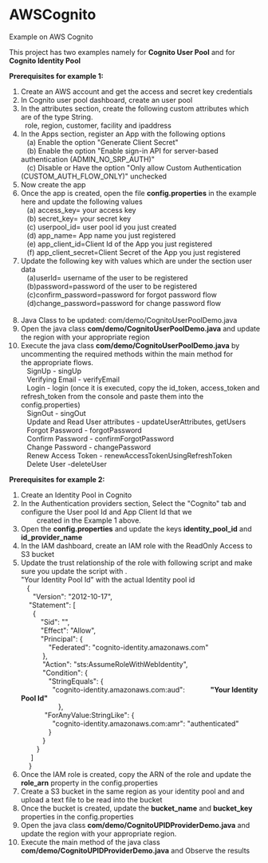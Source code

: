 # AWSCognito
Example on AWS Cognito

This project has two examples namely for <b>Cognito User Pool</b> and for <b>Cognito Identity Pool</b>

<b>Prerequisites for example 1:</b> <br/>
1. Create an AWS account and get the access and secret key credentials <br/>
2. In Cognito user pool dashboard, create an user pool <br/>
3. In the attributes section, create the following custom attributes which are of the type String. <br/>
   role, region, customer, facility and ipaddress <br/>
4. In the Apps section, register an App with the following options <br/>
    (a) Enable the option "Generate Client Secret" <br/>
    (b) Enable the option "Enable sign-in API for server-based authentication (ADMIN_NO_SRP_AUTH)" <br/>
    (c) Disable or Have the option "Only allow Custom Authentication (CUSTOM_AUTH_FLOW_ONLY)" unchecked <br/>
5. Now create the app <br/>
6. Once the app is created, open the file <b>config.properties</b> in the example here and update the following values <br/>
    (a) access_key= your access key <br/>
    (b) secret_key= your secret key <br/>
    (c) userpool_id= user pool id you just created <br/>
    (d) app_name= App name you just registered <br/>
    (e) app_client_id=Client Id of the App you just registered  <br/>
    (f) app_client_secret=Client Secret of the App you just registered <br/>
7. Update the following key with values which are under the section user data  <br/>
    (a)userId= username of the user to be registered <br/>
    (b)password=password of the user to be registered <br/>
    (c)confirm_password=password for forgot password flow <br/>
    (d)change_password=password for change password flow <br/>
  
8. Java Class to be updated: com/demo/CognitoUserPoolDemo.java <br/>
9. Open the java class <b>com/demo/CognitoUserPoolDemo.java</b> and update the region with your appropriate region <br/>
10. Execute the java class <b>com/demo/CognitoUserPoolDemo.java</b> by uncommenting the required methods within the main method for<br/>
    the appropriate flows. <br/>
    SignUp - singUp <br/>
    Verifying Email - verifyEmail <br/>
    Login - login (once it is executed, copy the id_token, access_token and refresh_token from the console and paste them into the<br/>             config.properties) <br/>
    SignOut - singOut <br/>
    Update and Read User attributes - updateUserAttributes, getUsers <br/>
    Forgot Password - forgotPassword <br/>
    Confirm Password - confirmForgotPassword <br/>
    Change Password - changePassword <br/>
    Renew Access Token - renewAccessTokenUsingRefreshToken <br/>
    Delete User -deleteUser <br/>
 
 <b>Prerequisites for example 2:</b> <br/>
 1. Create an Identity Pool in Cognito <br/>
 2. In the Authentication providers section, Select the "Cognito" tab and configure the User pool Id and App Client Id that we <br/>         created  in the Example 1 above.<br/>
 3. Open the <b>config.properties</b> and update the keys <b>identity_pool_id</b> and <b>id_provider_name</b><br/>
 4. In the IAM dashboard, create an IAM role with the ReadOnly Access to S3 bucket<br/>
 5. Update the trust relationship of the role with following script and make sure you update the script with .<br/>
    "Your Identity Pool Id" with the actual Identity pool id <br/>
    {<br/>  
     "Version": "2012-10-17",  <br/>
     "Statement": [    <br/>
       {      <br/>
           "Sid": "",      <br/>
           "Effect": "Allow",      <br/>
           "Principal": {        <br/>
                "Federated": "cognito-identity.amazonaws.com"      <br/>
            },      <br/>
            "Action": "sts:AssumeRoleWithWebIdentity",      <br/>
            "Condition": {        <br/>
               "StringEquals": {          <br/>
                 "cognito-identity.amazonaws.com:aud":             <b>"Your Identity Pool Id"</b> <br/>       
             },        <br/>
             "ForAnyValue:StringLike": {          <br/>
                 "cognito-identity.amazonaws.com:amr": "authenticated"        <br/>
               }      <br/>
            }    <br/>
         }  <br/>
      ]<br/>
     }<br/>
 6. Once the IAM role is created, copy the ARN of the role and update the <b>role_arn</b> property in the config.properties<br/>
 7. Create a S3 bucket in the same region as your identity pool and and upload a text file to be read into the bucket<br/>
 8. Once the bucket is created, update the <b>bucket_name</b> and <b>bucket_key</b> properties in the config.properties<br/>
 9. Open the java class <b>com/demo/CognitoUPIDProviderDemo.java</b>  and update the region with your appropriate region.<br/>
 10. Execute the main method of the java class <b>com/demo/CognitoUPIDProviderDemo.java</b> and Observe the results <br/>
    
